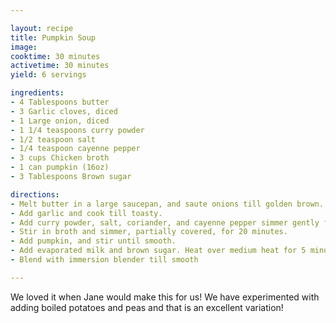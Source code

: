 ```yaml
---

layout: recipe
title: Pumpkin Soup
image: 
cooktime: 30 minutes
activetime: 30 minutes
yield: 6 servings

ingredients:
- 4 Tablespoons butter
- 3 Garlic cloves, diced
- 1 Large onion, diced
- 1 1/4 teaspoons curry powder
- 1/2 teaspoon salt
- 1/4 teaspoon cayenne pepper
- 3 cups Chicken broth
- 1 can pumpkin (16oz)
- 3 Tablespoons Brown sugar

directions:
- Melt butter in a large saucepan, and saute onions till golden brown.
- Add garlic and cook till toasty. 
- Add curry powder, salt, coriander, and cayenne pepper simmer gently for 2 minutes.
- Stir in broth and simmer, partially covered, for 20 minutes. 
- Add pumpkin, and stir until smooth. 
- Add evaporated milk and brown sugar. Heat over medium heat for 5 minutes don't allow soup to boil. 
- Blend with immersion blender till smooth

---
```

We loved it when Jane would make this for us! We have experimented with adding boiled potatoes and peas and that is an excellent variation!